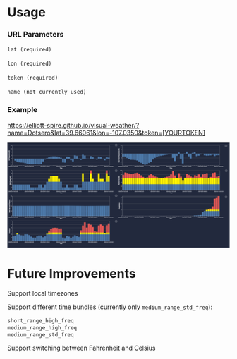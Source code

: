 # Usage

### URL Parameters

	lat (required)

	lon (required)

	token (required)

	name (not currently used)


### Example

https://elliott-spire.github.io/visual-weather/?name=Dotsero&lat=39.66061&lon=-107.0350&token=[YOURTOKEN]

![](docs/screenshot.png)

# Future Improvements

Support local timezones

Support different time bundles (currently only `medium_range_std_freq`):
	
	short_range_high_freq
	medium_range_high_freq
	medium_range_std_freq

Support switching between Fahrenheit and Celsius